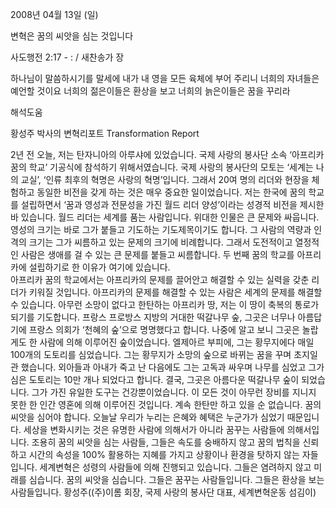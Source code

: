 2008년 04월 13일 (일)

변혁은 꿈의 씨앗을 심는 것입니다



사도행전 2:17 - : / 새찬송가  장


하나님이 말씀하시기를 말세에 내가 내 영을 모든 육체에 부어 주리니 너희의 자녀들은 예언할 것이요 너희의 젊은이들은 환상을 보고 너희의 늙은이들은 꿈을 꾸리라

해석도움





황성주 박사의 변혁리포트 Transformation Report


2년 전 오늘, 저는 탄자니아의 아루샤에 있었습니다. 국제 사랑의 봉사단 소속 ‘아프리카 꿈의 학교’ 기공식에 참석하기 위해서였습니다. 국제 사랑의 봉사단의 모토는 ‘세계는 나의 교실’, ‘인류 최후의 혁명은 사랑의 혁명’입니다. 그래서 20여 명의 리더와 현장을 체험하고 동일한 비전을 갖게 하는 것은 매우 중요한 일이었습니다. 
저는 한국에 꿈의 학교를 설립하면서 ‘꿈과 영성과 전문성을 가진 월드 리더 양성’이라는 성경적 비전을 제시한 바 있습니다. 월드 리더는 세계를 품는 사람입니다. 위대한 인물은 큰 문제와 싸웁니다. 영성의 크기는 바로 그가 붙들고 기도하는 기도제목이기도 합니다. 그 사람의 역량과 인격의 크기는 그가 씨름하고 있는 문제의 크기에 비례합니다. 그래서 도전적이고 열정적인 사람은 생애를 걸 수 있는 큰 문제를 붙들고 씨름합니다. 두 번째 꿈의 학교를 아프리카에 설립하기로 한 이유가 여기에 있습니다.  
아프리카 꿈의 학교에서는 아프리카의 문제를 끌어안고 해결할 수 있는 실력을 갖춘 리더가 키워질 것입니다. 아프리카의 문제를 해결할 수 있는 사람은 세계의 문제를 해결할 수 있습니다. 아무런 소망이 없다고 한탄하는 아프리카 땅, 저는 이 땅이 축복의 통로가 되기를 기도합니다. 
프랑스 프로방스 지방의 거대한 떡갈나무 숲, 그곳은 너무나 아름답기에 프랑스 의회가 ‘천혜의 숲’으로 명명했다고 합니다. 나중에 알고 보니 그곳은 놀랍게도 한 사람에 의해 이루어진 숲이었습니다. 엘제아르 부피에, 그는 황무지에다 매일 100개의 도토리를 심었습니다. 그는 황무지가 소망의 숲으로 바뀌는 꿈을 꾸며 초지일관 했습니다. 외아들과 아내가 죽고 난 다음에도 그는 고독과 싸우며 나무를 심었고 그가 심은 도토리는 10만 개나 되었다고 합니다. 결국, 그곳은 아름다운 떡갈나무 숲이 되었습니다. 그가 가진 유일한 도구는 건강뿐이었습니다. 이 모든 것이 아무런 장비를 지니지 못한 한 인간 영혼에 의해 이루어진 것입니다. 
계속 한탄만 하고 있을 순 없습니다. 꿈의 씨앗을 심어야 합니다. 오늘날 우리가 누리는 은혜와 혜택은 누군가가 심었기 때문입니다. 세상을 변화시키는 것은 유명한 사람에 의해서가 아니라 꿈꾸는 사람들에 의해서입니다. 조용히 꿈의 씨앗을 심는 사람들, 그들은 속도를 숭배하지 않고 꿈의 법칙을 신뢰하고 시간의 속성을 100% 활용하는 지혜를 가지고 상황이나 환경을 탓하지 않는 자들입니다. 세계변혁은 성령의 사람들에 의해 진행되고 있습니다. 그들은 염려하지 않고 미래를 심습니다. 꿈의 씨앗을 심습니다. 그들은 꿈꾸는 사람들입니다. 그들은 환상을 보는 사람들입니다. 
황성주((주)이롬 회장, 국제 사랑의 봉사단 대표, 세계변혁운동 섬김이)